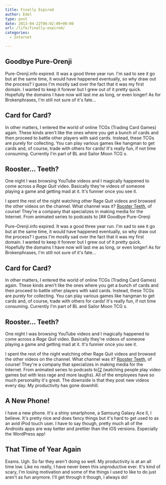 ```yaml
---
title: Finally Expired
author: Edel
type: post
date: 2013-04-22T06:02:00+00:00
url: /life/finally-expired/
categories:
  - Internet

---
```

## Goodbye Pure-Orenji

Pure-Orenji.info expired. It was a good three year run. I'm sad to see it go but at the same time, it would have happened eventually, so why draw out the process? I guess I'm mostly sad over the fact that it was my first domain. I wanted to keep it forever but I grew out of it pretty quick. Hopefully the domains I have now will last me as long, or even longer! As for Brokenphrases, I'm still not sure of it's fate&#8230;

## Card for Card?

In other matters, I entered the world of online TCGs (Trading Card Games) again. These kinds aren't like the ones where you get a bunch of cards and then proceed to battle other players with said cards. Instead, these TCGs are purely for collecting. You can play various games like hangman to get cards and, of course, trade with others for cards! It's really fun, if not time consuming. Currently I'm part of BL and Sailor Moon TCG s.

## Rooster&#8230; Teeth?

One night I was browsing YouTube videos and I magically happened to come across a _Rage Quit_ video. Basically they're videos of someone playing a game and getting mad at it. It's funnier once you see it.

I spent the rest of the night watching other Rage Quit videos and browsed the other videos on the channel. What channel was it? [Rooster Teeth][1], of course! They're a company that specializes in making media for the Internet. From animated series to podcasts to [## Goodbye Pure-Orenji

Pure-Orenji.info expired. It was a good three year run. I'm sad to see it go but at the same time, it would have happened eventually, so why draw out the process? I guess I'm mostly sad over the fact that it was my first domain. I wanted to keep it forever but I grew out of it pretty quick. Hopefully the domains I have now will last me as long, or even longer! As for Brokenphrases, I'm still not sure of it's fate&#8230;

## Card for Card?

In other matters, I entered the world of online TCGs (Trading Card Games) again. These kinds aren't like the ones where you get a bunch of cards and then proceed to battle other players with said cards. Instead, these TCGs are purely for collecting. You can play various games like hangman to get cards and, of course, trade with others for cards! It's really fun, if not time consuming. Currently I'm part of BL and Sailor Moon TCG s.

## Rooster&#8230; Teeth?

One night I was browsing YouTube videos and I magically happened to come across a _Rage Quit_ video. Basically they're videos of someone playing a game and getting mad at it. It's funnier once you see it.

I spent the rest of the night watching other Rage Quit videos and browsed the other videos on the channel. What channel was it? [Rooster Teeth][1], of course! They're a company that specializes in making media for the Internet. From animated series to podcasts to][2] (watching people play video games but with less rage and more laughs). All of the employees have so much personality it's great. The downside is that they post new videos every day. My productivity has gone downhill.

## A New Phone!

I have a new phone. It's a shiny smartphone, a Samsung Galaxy Ace II, I believe. It's pretty nice and does fancy things but it's hard to get used to as an avid iPod touch user. I have to say though, pretty much all of the Androids apps are way better and prettier than the iOS versions. Especially the WordPress app!

## That Time of Year Again

Exams. Ugh. So far they aren't doing so well. My productivity is at an all time low. Like no really, I have never been this unproductive ever. It's kind of scary, I'm losing motivation and some of the things I used to like to do just aren't as fun anymore. I'll get through it though, I always do!




 [1]: http://youtube.com/roosterteeth
 [2]: http://youtube.com/letsplay
